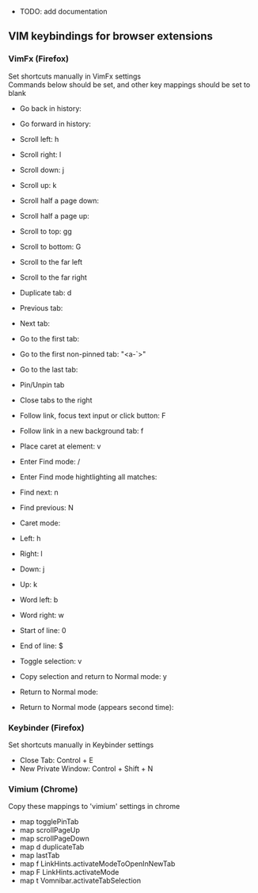 * TODO: add documentation

## VIM keybindings for browser extensions

### VimFx (Firefox)
Set shortcuts manually in VimFx settings  
Commands below should be set, and other key mappings should be set to blank

* Go back in history: <backspace>
* Go forward in history: <c-backspace>

* Scroll left: h
* Scroll right: l
* Scroll down: j
* Scroll up: k

* Scroll half a page down: <c-d>
* Scroll half a page up: <c-u>
* Scroll to top: gg
* Scroll to bottom: G
* Scroll to the far left <c-Left>
* Scroll to the far right <c-Right>

* Duplicate tab: d
* Previous tab: <c-q>
* Next tab: <c-w>
* Go to the first tab: <a-1>
* Go to the first non-pinned tab: "<a-`>"
* Go to the last tab: <a-0>
* Pin/Unpin tab <c-s>
* Close tabs to the right <a-r>

* Follow link, focus text input or click button: F
* Follow link in a new background tab: f
* Place caret at element: v

* Enter Find mode: /
* Enter Find mode hightlighting all matches: <c-/>
* Find next: n
* Find previous: N

* Caret mode:
* Left: h
* Right: l
* Down: j
* Up: k
* Word left: b
* Word right: w
* Start of line: 0
* End of line: $
* Toggle selection: v
* Copy selection and return to Normal mode: y
* Return to Normal mode: <escape>

* Return to Normal mode (appears second time): <escape>

### Keybinder (Firefox)
Set shortcuts manually in Keybinder settings

* Close Tab: Control + E
* New Private Window: Control + Shift + N

### Vimium (Chrome)
Copy these mappings to 'vimium' settings in chrome

* map <C-s> togglePinTab
* map <C-u> scrollPageUp
* map <C-d> scrollPageDown
* map d duplicateTab
* map <A-0> lastTab
* map f LinkHints.activateModeToOpenInNewTab
* map F LinkHints.activateMode
* map t Vomnibar.activateTabSelection

